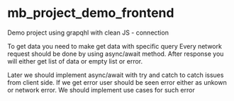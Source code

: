 # mb_project_demo_frontend
Demo project using grapqhl with clean JS - connection

To get data you need to make get data with specific query
Every network request should be done by using async/await method. After response you will either get list of data or empty list or error. 

Later we should implement async/await with try and catch to catch issues from client side. 
If we get error user should be seen error either as unkown or network error. We should implement use cases for such error   